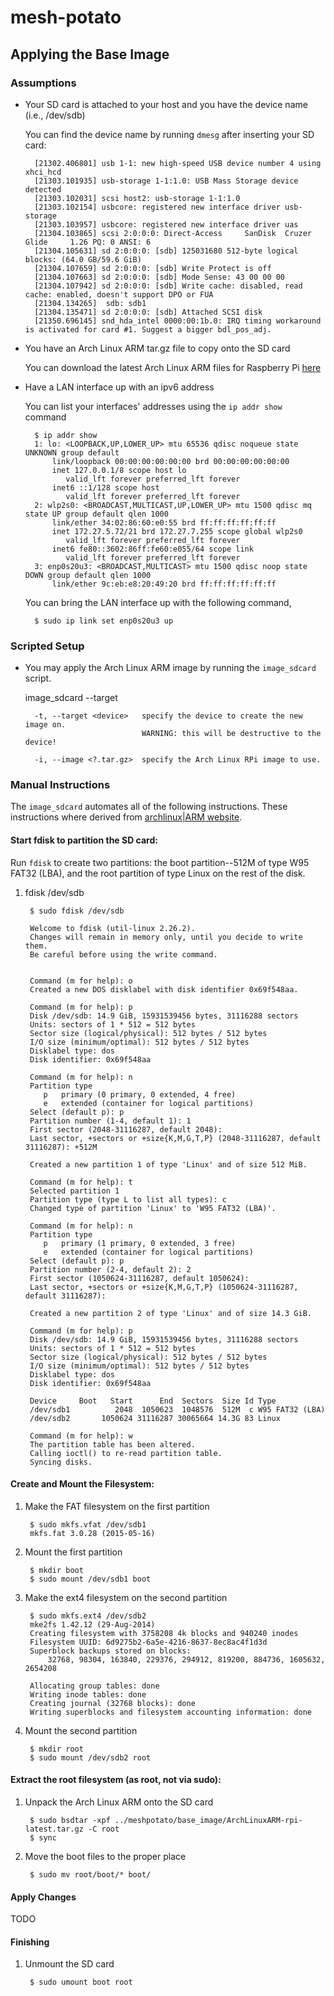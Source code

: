 
# mesh-potato

## Applying the Base Image

### Assumptions

- Your SD card is attached to your host and you have the device name (i.e., /dev/sdb)

    You can find the device name by running `dmesg` after inserting your SD card:

        [21302.406801] usb 1-1: new high-speed USB device number 4 using xhci_hcd
        [21303.101935] usb-storage 1-1:1.0: USB Mass Storage device detected
        [21303.102031] scsi host2: usb-storage 1-1:1.0
        [21303.102154] usbcore: registered new interface driver usb-storage
        [21303.103957] usbcore: registered new interface driver uas
        [21304.103865] scsi 2:0:0:0: Direct-Access     SanDisk  Cruzer Glide     1.26 PQ: 0 ANSI: 6
        [21304.105631] sd 2:0:0:0: [sdb] 125031680 512-byte logical blocks: (64.0 GB/59.6 GiB)
        [21304.107659] sd 2:0:0:0: [sdb] Write Protect is off
        [21304.107663] sd 2:0:0:0: [sdb] Mode Sense: 43 00 00 00
        [21304.107942] sd 2:0:0:0: [sdb] Write cache: disabled, read cache: enabled, doesn't support DPO or FUA
        [21304.134265]  sdb: sdb1
        [21304.135471] sd 2:0:0:0: [sdb] Attached SCSI disk
        [21350.696145] snd_hda_intel 0000:00:1b.0: IRQ timing workaround is activated for card #1. Suggest a bigger bdl_pos_adj.

- You have an Arch Linux ARM tar.gz file to copy onto the SD card

    You can download the latest Arch Linux ARM files for Raspberry Pi [here](http://archlinuxarm.org/os/ArchLinuxARM-rpi-latest.tar.gz)

- Have a LAN interface up with an ipv6 address

    You can list your interfaces' addresses using the `ip addr show` command

        $ ip addr show
        1: lo: <LOOPBACK,UP,LOWER_UP> mtu 65536 qdisc noqueue state UNKNOWN group default 
            link/loopback 00:00:00:00:00:00 brd 00:00:00:00:00:00
            inet 127.0.0.1/8 scope host lo
               valid_lft forever preferred_lft forever
            inet6 ::1/128 scope host 
               valid_lft forever preferred_lft forever
        2: wlp2s0: <BROADCAST,MULTICAST,UP,LOWER_UP> mtu 1500 qdisc mq state UP group default qlen 1000
            link/ether 34:02:86:60:e0:55 brd ff:ff:ff:ff:ff:ff
            inet 172.27.5.72/21 brd 172.27.7.255 scope global wlp2s0
               valid_lft forever preferred_lft forever
            inet6 fe80::3602:86ff:fe60:e055/64 scope link 
               valid_lft forever preferred_lft forever
        3: enp0s20u3: <BROADCAST,MULTICAST> mtu 1500 qdisc noop state DOWN group default qlen 1000
            link/ether 9c:eb:e8:20:49:20 brd ff:ff:ff:ff:ff:ff

    You can bring the LAN interface up with the following command,

        $ sudo ip link set enp0s20u3 up


### Scripted Setup

- You may apply the Arch Linux ARM image by running the `image_sdcard` script.

    image_sdcard --target <device>
    
        -t, --target <device>   specify the device to create the new image on.
                                WARNING: this will be destructive to the device!
    
        -i, --image <?.tar.gz>  specify the Arch Linux RPi image to use.


### Manual Instructions

The `image_sdcard` automates all of the following instructions. These instructions where derived from
[archlinux|ARM website](http://archlinuxarm.org/platforms/armv6/raspberry-pi).

#### Start fdisk to partition the SD card:

Run `fdisk` to create two partitions: the boot partition--512M of type W95 FAT32 (LBA), and the root
partition of type Linux on the rest of the disk.

1. fdisk /dev/sdb

        $ sudo fdisk /dev/sdb 
        
        Welcome to fdisk (util-linux 2.26.2).
        Changes will remain in memory only, until you decide to write them.
        Be careful before using the write command.
        
        
        Command (m for help): o
        Created a new DOS disklabel with disk identifier 0x69f548aa.
        
        Command (m for help): p
        Disk /dev/sdb: 14.9 GiB, 15931539456 bytes, 31116288 sectors
        Units: sectors of 1 * 512 = 512 bytes
        Sector size (logical/physical): 512 bytes / 512 bytes
        I/O size (minimum/optimal): 512 bytes / 512 bytes
        Disklabel type: dos
        Disk identifier: 0x69f548aa
        
        Command (m for help): n
        Partition type
           p   primary (0 primary, 0 extended, 4 free)
           e   extended (container for logical partitions)
        Select (default p): p
        Partition number (1-4, default 1): 1
        First sector (2048-31116287, default 2048): 
        Last sector, +sectors or +size{K,M,G,T,P} (2048-31116287, default 31116287): +512M
        
        Created a new partition 1 of type 'Linux' and of size 512 MiB.
        
        Command (m for help): t
        Selected partition 1
        Partition type (type L to list all types): c
        Changed type of partition 'Linux' to 'W95 FAT32 (LBA)'.
        
        Command (m for help): n
        Partition type
           p   primary (1 primary, 0 extended, 3 free)
           e   extended (container for logical partitions)
        Select (default p): p
        Partition number (2-4, default 2): 2
        First sector (1050624-31116287, default 1050624): 
        Last sector, +sectors or +size{K,M,G,T,P} (1050624-31116287, default 31116287): 
        
        Created a new partition 2 of type 'Linux' and of size 14.3 GiB.
        
        Command (m for help): p
        Disk /dev/sdb: 14.9 GiB, 15931539456 bytes, 31116288 sectors
        Units: sectors of 1 * 512 = 512 bytes
        Sector size (logical/physical): 512 bytes / 512 bytes
        I/O size (minimum/optimal): 512 bytes / 512 bytes
        Disklabel type: dos
        Disk identifier: 0x69f548aa
        
        Device     Boot   Start      End  Sectors  Size Id Type
        /dev/sdb1          2048  1050623  1048576  512M  c W95 FAT32 (LBA)
        /dev/sdb2       1050624 31116287 30065664 14.3G 83 Linux
        
        Command (m for help): w
        The partition table has been altered.
        Calling ioctl() to re-read partition table.
        Syncing disks.

#### Create and Mount the Filesystem:

1. Make the FAT filesystem on the first partition

        $ sudo mkfs.vfat /dev/sdb1 
        mkfs.fat 3.0.28 (2015-05-16)

2. Mount the first partition

        $ mkdir boot
        $ sudo mount /dev/sdb1 boot
        
3. Make the ext4 filesystem on the second partition

        $ sudo mkfs.ext4 /dev/sdb2 
        mke2fs 1.42.12 (29-Aug-2014)
        Creating filesystem with 3758208 4k blocks and 940240 inodes
        Filesystem UUID: 6d9275b2-6a5e-4216-8637-8ec8ac4f1d3d
        Superblock backups stored on blocks: 
        	32768, 98304, 163840, 229376, 294912, 819200, 884736, 1605632, 2654208

        Allocating group tables: done                            
        Writing inode tables: done                            
        Creating journal (32768 blocks): done
        Writing superblocks and filesystem accounting information: done   
        
5. Mount the second partition

        $ mkdir root
        $ sudo mount /dev/sdb2 root

#### Extract the root filesystem (as root, not via sudo):

1. Unpack the Arch Linux ARM onto the SD card

        $ sudo bsdtar -xpf ../meshpotato/base_image/ArchLinuxARM-rpi-latest.tar.gz -C root
        $ sync

2. Move the boot files to the proper place

        $ sudo mv root/boot/* boot/

#### Apply Changes

TODO

#### Finishing

1. Unmount the SD card

        $ sudo umount boot root
